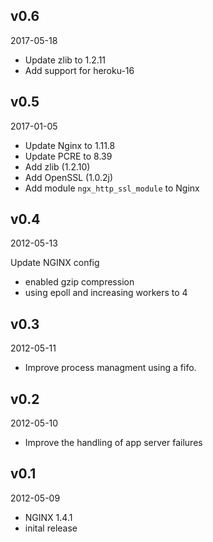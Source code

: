 ## v0.6

2017-05-18

* Update zlib to 1.2.11
* Add support for heroku-16

## v0.5

2017-01-05

* Update Nginx to 1.11.8
* Update PCRE to 8.39
* Add zlib (1.2.10)
* Add OpenSSL (1.0.2j)
* Add module `ngx_http_ssl_module` to Nginx

## v0.4

2012-05-13

Update NGINX config

* enabled gzip compression
* using epoll and increasing workers to 4

## v0.3

2012-05-11

* Improve process managment using a fifo.

## v0.2

2012-05-10

* Improve the handling of app server failures

## v0.1

2012-05-09

* NGINX 1.4.1
* inital release
